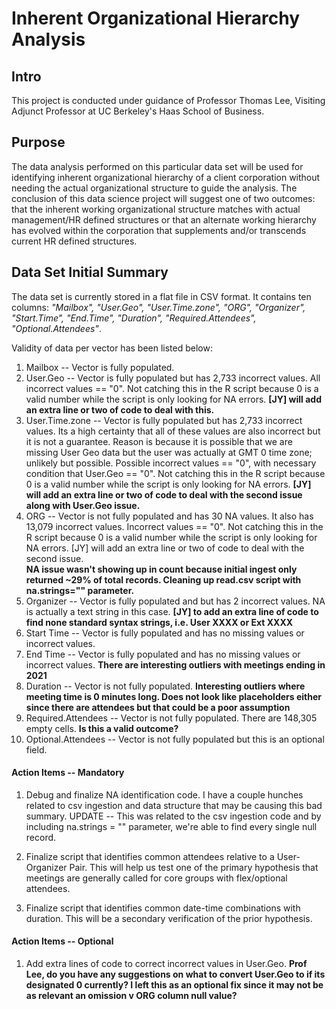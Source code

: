 Inherent Organizational Hierarchy Analysis
==============

Intro
----
This project is conducted under guidance of Professor Thomas Lee, Visiting Adjunct Professor at UC Berkeley's Haas School of Business.  

Purpose
------
The data analysis performed on this particular data set will be used for identifying inherent organizational hierarchy of a client corporation without needing the actual organizational structure to guide the analysis.  The conclusion of this data science project will suggest one of two outcomes: that the inherent working organizational structure matches with actual management/HR defined structures or that an alternate working hierarchy has evolved within the corporation that supplements and/or transcends current HR defined structures.    

Data Set Initial Summary
------
The data set is currently stored in a flat file in CSV format.  It contains ten columns: *"Mailbox", "User.Geo", "User.Time.zone", "ORG", "Organizer", "Start.Time", "End.Time", "Duration", "Required.Attendees", "Optional.Attendees"*. 

Validity of data per vector has been listed below:
1. Mailbox -- Vector is fully populated. 
2. User.Geo -- Vector is fully populated but has 2,733 incorrect values.  All incorrect values == "0".  Not catching this in the R script because 0 is a valid number while the script is only looking for NA errors.  **[JY] will add an extra line or two of code to deal with this.**
3. User.Time.zone -- Vector is fully populated but has 2,733 incorrect values.  Its a high certainty that all of these values are also incorrect but it is not a guarantee.  Reason is because it is possible that we are missing User Geo data but the user was actually at GMT 0 time zone; unlikely but possible.  Possible incorrect values == "0", with necessary condition that User.Geo == "0".  Not catching this in the R script because 0 is a valid number while the script is only looking for NA errors.  **[JY] will add an extra line or two of code to deal with the second issue along with User.Geo issue.**
4. ORG -- Vector is not fully populated and has 30 NA values.  It also has 13,079 incorrect values.  Incorrect values == "0".  Not catching this in the R script because 0 is a valid number while the script is only looking for NA errors.  [JY] will add an extra line or two of code to deal with the second issue.  
**NA issue wasn't showing up in count because initial ingest only returned ~29% of total records.  Cleaning up read.csv script with na.strings="" parameter.**
5. Organizer -- Vector is fully populated and but has 2 incorrect values.  NA is actually a text string in this case.  **[JY] to add an extra line of code to find none standard syntax strings, i.e. User XXXX or Ext XXXX**
6. Start Time -- Vector is fully populated and has no missing values or incorrect values.
7. End Time -- Vector is fully populated and has no missing values or incorrect values.  **There are interesting outliers with meetings ending in 2021**
8. Duration -- Vector is not fully populated.   **Interesting outliers where meeting time is 0 minutes long.  Does not look like placeholders either since there are attendees but that could be a poor assumption**
9. Required.Attendees -- Vector is not fully populated.  There are 148,305 empty cells.  **Is this a valid outcome?**
10. Optional.Attendees -- Vector is not fully populated but this is an optional field.



#### Action Items -- Mandatory
1. Debug and finalize NA identification code.  I have a couple hunches related to csv ingestion and data structure that may be causing this bad summary.
UPDATE -- This was related to the csv ingestion code and by including na.strings = "" parameter, we're able to find every single null record.

2. Finalize script that identifies common attendees relative to a User-Organizer Pair.  This will help us test one of the primary hypothesis that meetings are generally called for core groups with flex/optional attendees.
3. Finalize script that identifies common date-time combinations with duration.  This will be a secondary verification of the prior hypothesis.

#### Action Items -- Optional
1. Add extra lines of code to correct incorrect values in User.Geo.  **Prof Lee, do you have any suggestions on what to convert User.Geo to if its designated 0 currently?  I left this as an optional fix since it may not be as relevant an omission v ORG column null value?**
